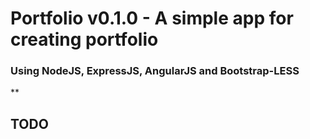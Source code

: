 # Portfolio v0.1.0 - A simple app for creating portfolio
### Using NodeJS, ExpressJS, AngularJS and Bootstrap-LESS 
**

## TODO
